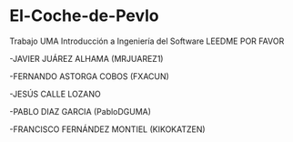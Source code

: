 # El-Coche-de-Pevlo
Trabajo UMA Introducción a Ingeniería del Software
 LEEDME POR FAVOR

-JAVIER JUÁREZ ALHAMA (MRJUAREZ1)

-FERNANDO ASTORGA COBOS (FXACUN)

-JESÚS CALLE LOZANO

-PABLO DIAZ GARCIA (PabloDGUMA)

-FRANCISCO FERNÁNDEZ MONTIEL (KIKOKATZEN)
